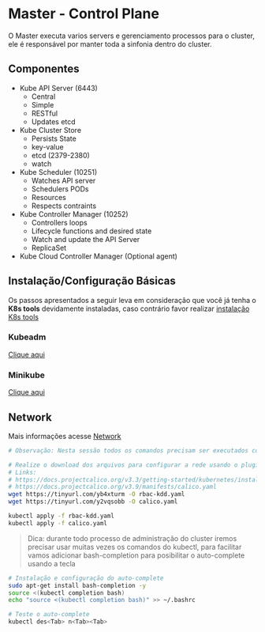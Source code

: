 # Master - Control Plane
O Master executa varios servers e gerenciamento processos para o cluster, ele é responsável por manter toda a sinfonia dentro do cluster. 

## Componentes
* Kube API Server (6443)
    * Central
    * Simple
    * RESTful
    * Updates etcd
* Kube Cluster Store 
    * Persists State
    * key-value
    * etcd (2379-2380)
    * watch
* Kube Scheduler (10251)
    * Watches API server
    * Schedulers PODs
    * Resources
    * Respects contraints
* Kube Controller Manager (10252)
    * Controllers loops
    * Lifecycle functions and desired state
    * Watch and update the API Server
    * ReplicaSet
* Kube Cloud Controller Manager (Optional agent)

## Instalação/Configuração Básicas
Os passos apresentados a seguir leva em consideração que você já tenha o **K8s tools** devidamente instaladas, caso contrário favor realizar [instalação K8s tools](/install.md)

### Kubeadm
[Clique aqui](/kubeadm.md)

### Minikube
[Clique aqui](/minikube.md)

## Network
Mais informações acesse [Network](/network.md)

~~~sh
# Observação: Nesta sessão todos os comandos precisam ser executados com usuário não root/su

# Realize o download dos arquivos para configurar a rede usando o plugin calico
# Links:
# https://docs.projectcalico.org/v3.3/getting-started/kubernetes/installation/hosted/rbac-kdd.yaml
# https://docs.projectcalico.org/v3.9/manifests/calico.yaml
wget https://tinyurl.com/yb4xturm -O rbac-kdd.yaml
wget https://tinyurl.com/y2vqsobb -O calico.yaml

kubectl apply -f rbac-kdd.yaml
kubectl apply -f calico.yaml
~~~

> Dica: durante todo processo de administração do cluster iremos precisar usar muitas vezes os comandos do kubectl, para facilitar vamos adicionar bash-completion para posibilitar o auto-complete usando a tecla <Tab>

~~~sh
# Instalação e configuração do auto-complete
sudo apt-get install bash-completion -y
source <(kubectl completion bash)
echo "source <(kubectl completion bash)" >> ~/.bashrc

# Teste o auto-complete
kubectl des<Tab> n<Tab><Tab>
~~~
